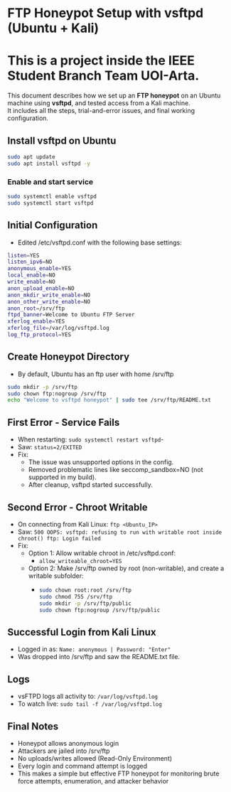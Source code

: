 # FTP Honeypot Setup with vsftpd (Ubuntu + Kali)
# This is a project inside the IEEE Student Branch Team UOI-Arta.

This document describes how we set up an **FTP honeypot** on an Ubuntu machine using **vsftpd**, and tested access from a Kali machine.  
It includes all the steps, trial-and-error issues, and final working configuration.


## Install vsftpd on Ubuntu
```bash
sudo apt update
sudo apt install vsftpd -y
```
### Enable and start service
```bash
sudo systemctl enable vsftpd
sudo systemctl start vsftpd
```


## Initial Configuration
- Edited /etc/vsftpd.conf with the following base settings:
```bash
listen=YES
listen_ipv6=NO
anonymous_enable=YES
local_enable=NO
write_enable=NO
anon_upload_enable=NO
anon_mkdir_write_enable=NO
anon_other_write_enable=NO
anon_root=/srv/ftp
ftpd_banner=Welcome to Ubuntu FTP Server
xferlog_enable=YES
xferlog_file=/var/log/vsftpd.log
log_ftp_protocol=YES
```


## Create Honeypot Directory
- By default, Ubuntu has an ftp user with home /srv/ftp
```bash
sudo mkdir -p /srv/ftp
sudo chown ftp:nogroup /srv/ftp
echo "Welcome to vsftpd honeypot" | sudo tee /srv/ftp/README.txt
```

## First Error - Service Fails
- When restarting:
`sudo systemctl restart vsftpd`-
- Saw:
`status=2/EXITED`
- Fix:
  - The issue was unsupported options in the config.
  - Removed problematic lines like seccomp_sandbox=NO (not supported in my build).
  - After cleanup, vsftpd started successfully.


## Second Error - Chroot Writable
- On connecting from Kali Linux:
`ftp <Ubuntu_IP>`
- Saw:
`500 OOPS: vsftpd: refusing to run with writable root inside chroot()
ftp: Login failed`
- Fix:
  - Option 1: Allow writable chroot in /etc/vsftpd.conf:
      - `allow_writeable_chroot=YES`
  - Option 2: Make /srv/ftp owned by root (non-writable), and create a writable subfolder:
      - ```bash
        sudo chown root:root /srv/ftp
        sudo chmod 755 /srv/ftp
        sudo mkdir -p /srv/ftp/public
        sudo chown ftp:nogroup /srv/ftp/public
        ```
        
## Successful Login from Kali Linux
- Logged in as:
`Name: anonymous | Password: "Enter"`
- Was dropped into /srv/ftp and saw the README.txt file.

## Logs
- vsFTPD logs all activity to: `/var/log/vsftpd.log`
- To watch live: `sudo tail -f /var/log/vsftpd.log`

## Final Notes
- Honeypot allows anonymous login
- Attackers are jailed into /srv/ftp
- No uploads/writes allowed (Read-Only Environment)
- Every login and command attempt is logged
- This makes a simple but effective FTP honeypot for monitoring brute force attempts, enumeration, and attacker behavior
